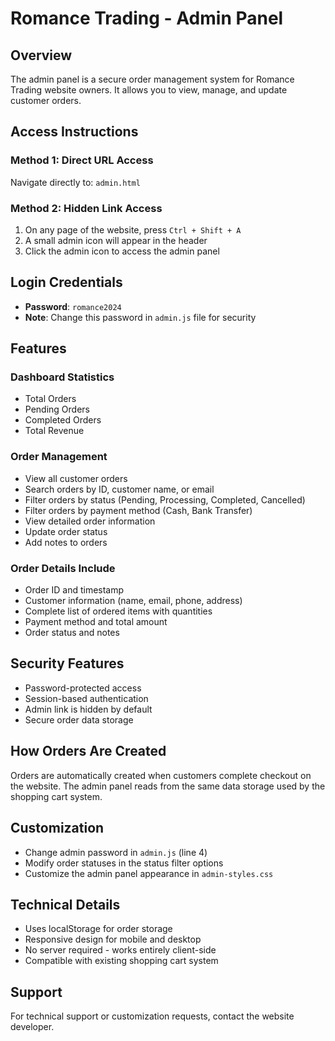 # Romance Trading - Admin Panel

## Overview
The admin panel is a secure order management system for Romance Trading website owners. It allows you to view, manage, and update customer orders.

## Access Instructions

### Method 1: Direct URL Access
Navigate directly to: `admin.html`

### Method 2: Hidden Link Access
1. On any page of the website, press `Ctrl + Shift + A`
2. A small admin icon will appear in the header
3. Click the admin icon to access the admin panel

## Login Credentials
- **Password**: `romance2024`
- **Note**: Change this password in `admin.js` file for security

## Features

### Dashboard Statistics
- Total Orders
- Pending Orders  
- Completed Orders
- Total Revenue

### Order Management
- View all customer orders
- Search orders by ID, customer name, or email
- Filter orders by status (Pending, Processing, Completed, Cancelled)
- Filter orders by payment method (Cash, Bank Transfer)
- View detailed order information
- Update order status
- Add notes to orders

### Order Details Include
- Order ID and timestamp
- Customer information (name, email, phone, address)
- Complete list of ordered items with quantities
- Payment method and total amount
- Order status and notes

## Security Features
- Password-protected access
- Session-based authentication
- Admin link is hidden by default
- Secure order data storage

## How Orders Are Created
Orders are automatically created when customers complete checkout on the website. The admin panel reads from the same data storage used by the shopping cart system.

## Customization
- Change admin password in `admin.js` (line 4)
- Modify order statuses in the status filter options
- Customize the admin panel appearance in `admin-styles.css`

## Technical Details
- Uses localStorage for order storage
- Responsive design for mobile and desktop
- No server required - works entirely client-side
- Compatible with existing shopping cart system

## Support
For technical support or customization requests, contact the website developer.
